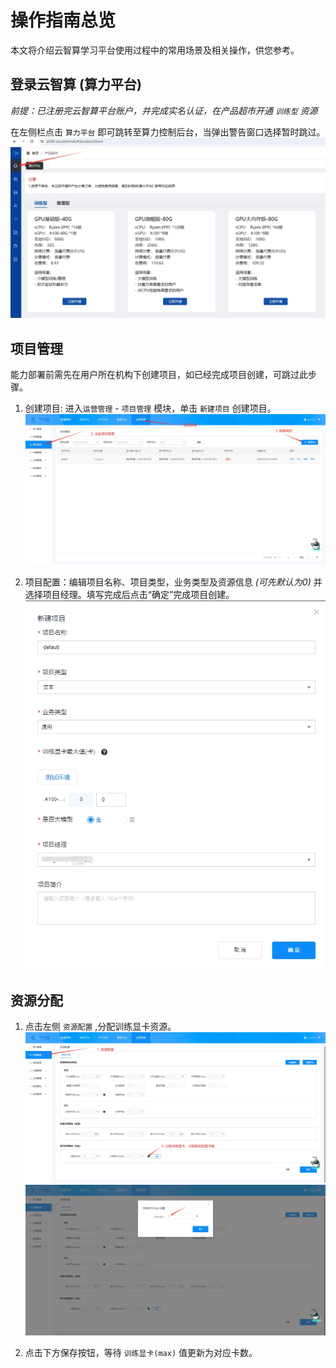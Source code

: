 # 操作指南总览

本文将介绍云智算学习平台使用过程中的常用场景及相关操作，供您参考。

## 登录云智算 (算力平台)

*前提：已注册完云智算平台账户，并完成实名认证，在产品超市开通 `训练型` 资源*

在左侧栏点击 `算力平台` 即可跳转至算力控制后台，当弹出警告窗口选择暂时跳过。
![Alt text](images/01/1.png)

## 项目管理

能力部署前需先在用户所在机构下创建项目，如已经完成项目创建，可跳过此步骤。

1. 创建项目: 进入`运营管理` - `项目管理` 模块，单击 `新建项目` 创建项目。
![Alt text](images/01/2.png)

2. 项目配置：编辑项目名称、项目类型，业务类型及资源信息 *(可先默认为0)* 并选择项目经理。填写完成后点击“确定”完成项目创建。
![Alt text](images/01/3.png)

## 资源分配

1. 点击左侧 `资源配置` ,分配训练显卡资源。
![Alt text](images/01/4.png)
![Alt text](images/01/5.png)

2. 点击下方保存按钮，等待 `训练显卡(max)` 值更新为对应卡数。



